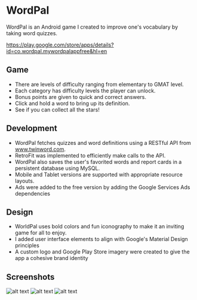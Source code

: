 # WordPal
WordPal is an Android game I created to improve one's vocabulary by taking word quizzes. 

https://play.google.com/store/apps/details?id=co.wordpal.mywordpalappfree&hl=en

## Game
- There are levels of difficulty ranging from elementary to GMAT level. 
- Each category has difficulty levels the player can unlock. 
- Bonus points are given to quick and correct answers. 
- Click and hold a word to bring up its definition.
- See if you can collect all the stars! 

## Development
- WordPal fetches quizzes and word definitions using a RESTful API from www.twinword.com. 
- RetroFit was implemented to efficiently make calls to the API. 
- WordPal also saves the user's favorited words and report cards in a persistent database using MySQL. 
- Mobile and Tablet versions are supported with appropriate resource layouts. 
- Ads were added to the free version by adding the Google Services Ads dependencies 

## Design
- WorldPal uses bold colors and fun iconography to make it an inviting game for all to enjoy. 
- I added user interface elements to align with Google's Material Design principles 
- A custom logo and Google Play Store imagery were created to give the app a cohesive brand identity

## Screenshots

![alt text](https://lh3.googleusercontent.com/yIxm2kaBSy5xs7BKWvUUYL1u1vNFA9eCAm9GGxdYx6R6C5X60kJ9UEJDEcqSIZ52BA=w1536-h732-rw)
![alt text](https://lh3.googleusercontent.com/GlTTFMnyFSf8LxnMkJjddlvBsgV4Fo4uJT09yhmElAbJdhzL-ZEiPNY7H6bf7R7QN1o=w1536-h732-rw)
![alt text](https://lh3.googleusercontent.com/w_0TJjtBLoEQCNn461DO1UF4QrSINVHQcq5q14IZF5SUHoxFvIQi2SFMHg80plLFXnM=w1536-h732-rw)
